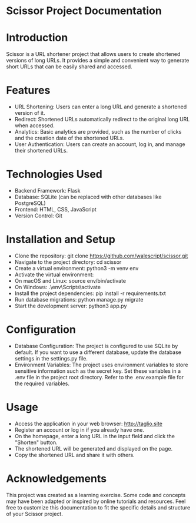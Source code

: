 # Scissor Project Documentation

# Introduction
Scissor is a URL shortener project that allows users to create shortened versions of long URLs. It provides a simple and convenient way to generate short URLs that can be easily shared and accessed.

# Features
- URL Shortening: Users can enter a long URL and generate a shortened version of it.
- Redirect: Shortened URLs automatically redirect to the original long URL when accessed.
- Analytics: Basic analytics are provided, such as the number of clicks and the creation date of the shortened URLs.
- User Authentication: Users can create an account, log in, and manage their shortened URLs.

# Technologies Used
- Backend Framework: Flask
- Database: SQLite (can be replaced with other databases like PostgreSQL)
- Frontend: HTML, CSS, JavaScript
- Version Control: Git

# Installation and Setup
- Clone the repository: git clone https://github.com/walescript/scissor.git
- Navigate to the project directory: cd scissor
- Create a virtual environment: python3 -m venv env
- Activate the virtual environment:
- On macOS and Linux: source env/bin/activate
- On Windows: .\env\Scripts\activate
- Install the project dependencies: pip install -r requirements.txt
- Run database migrations: python manage.py migrate
- Start the development server: python3 app.py

# Configuration
- Database Configuration: The project is configured to use SQLite by default. If you want to use a different database, update the database settings in the settings.py file.
- Environment Variables: The project uses environment variables to store sensitive information such as the secret key. Set these variables in a .env file in the project root directory. Refer to the .env.example file for the required variables.

# Usage
- Access the application in your web browser: http://taglio.site
- Register an account or log in if you already have one.
- On the homepage, enter a long URL in the input field and click the "Shorten" button.
- The shortened URL will be generated and displayed on the page.
- Copy the shortened URL and share it with others.

# Acknowledgements
This project was created as a learning exercise. Some code and concepts may have been adapted or inspired by online tutorials and resources. Feel free to customize this documentation to fit the specific details and structure of your Scissor project.


